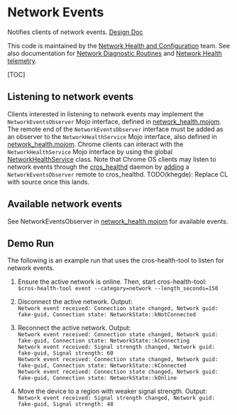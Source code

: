 # Network Events

Notifies clients of network events. [Design Doc]

This code is maintained by the [Network Health and Configuration] team. See also
documentation for [Network Diagnostic Routines] and [Network Health telemetry].

[TOC]

## Listening to network events

Clients interested in listening to network events may implement the
`NetworkEventsObserver` Mojo interface, defined in [network_health.mojom]. The
remote end of the `NetworkEventsObserver` interface must be added as an observer
to the `NetworkHealthService` Mojo interface, also defined in
[network_health.mojom]. Chrome clients can interact with the
`NetworkHealthService` Mojo interface by using the global
[NetworkHealthService] class. Note that Chrome OS clients may listen to
network events through the [cros_healthd] daemon by [adding] a
`NetworkEventsObserver` remote to cros_healthd. TODO(khegde): Replace CL with
source once this lands.

## Available network events

See NetworkEventsObserver in [network_health.mojom] for available events.

## Demo Run

The following is an example run that uses the cros-health-tool to listen for
network events.

1. Ensure the active network is online. Then, start cros-health-tool:\
`$cros-health-tool event --category=network --length_seconds=150`

2. Disconnect the active network. Output:\
`Network event received: Connection state changed, Network guid: fake-guid, Connection state: NetworkState::kNotConnected`

3. Reconnect the active network. Output:\
`Network event received: Connection state changed, Network guid: fake-guid, Connection state: NetworkState::kConnecting`\
`Network event received: Signal strength changed, Network guid: fake-guid, Signal strength: 60`\
`Network event received: Connection state changed, Network guid: fake-guid, Connection state: NetworkState::kConnected`\
`Network event received: Connection state changed, Network guid: fake-guid, Connection state: NetworkState::kOnline`

4. Move the device to a region with weaker signal strength. Output:\
`Network event received: Signal strength changed, Network guid: fake-guid, Signal strength: 48`

[Design Doc]: https://docs.google.com/document/d/18ehcBF2iC1rZDo9AV79-qJ5KUfSGIUeqX0bLDRD3XHI/edit?usp=sharing&resourcekey=0-1mYPArwll_OTBaKgQ1qeDw
[Network Health and Configuration]: https://docs.google.com/document/d/10DSy-jZXaRo9I9aq1UqERy76t7HkgGvInWk57pHEkzg
[Network Diagnostic Routines]: https://source.chromium.org/chromium/chromium/src/+/main:chrome/browser/chromeos/net/network_diagnostics/README.md
[Network Health telemetry]: https://source.chromium.org/chromium/chromium/src/+/main:chromeos/services/network_health/public/mojom/network_health.mojom
[network_health.mojom]: https://source.chromium.org/chromiumos/chromiumos/codesearch/+/main:src/platform2/diagnostics/mojo/network_health.mojom
[NetworkHealthService]: https://source.chromium.org/chromium/chromium/src/+/main:chrome/browser/chromeos/net/network_health/network_health_service.h
[cros_healthd]: https://source.chromium.org/chromiumos/chromiumos/codesearch/+/main:src/platform2/diagnostics/cros_healthd/
[adding]: https://chromium-review.googlesource.com/c/chromiumos/platform2/+/2627331/8/diagnostics/mojo/cros_healthd.mojom#465

